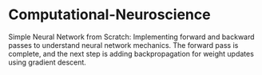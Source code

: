 # Computational-Neuroscience
Simple Neural Network from Scratch: Implementing forward and backward passes to understand neural network mechanics. The forward pass is complete, and the next step is adding backpropagation for weight updates using gradient descent.
